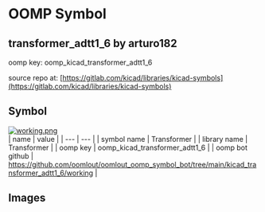 # OOMP Symbol  
## transformer_adtt1_6  by arturo182  
  
oomp key: oomp_kicad_transformer_adtt1_6  
  
source repo at: [https://gitlab.com/kicad/libraries/kicad-symbols](https://gitlab.com/kicad/libraries/kicad-symbols)  
## Symbol  
  
[![working.png](working_600.png)](working.png)  
| name | value | 
| --- | --- | 
| symbol name | Transformer | 
| library name | Transformer | 
| oomp key | oomp_kicad_transformer_adtt1_6 | 
| oomp bot github | https://github.com/oomlout/oomlout_oomp_symbol_bot/tree/main/kicad_transformer_adtt1_6/working | 
## Images  
